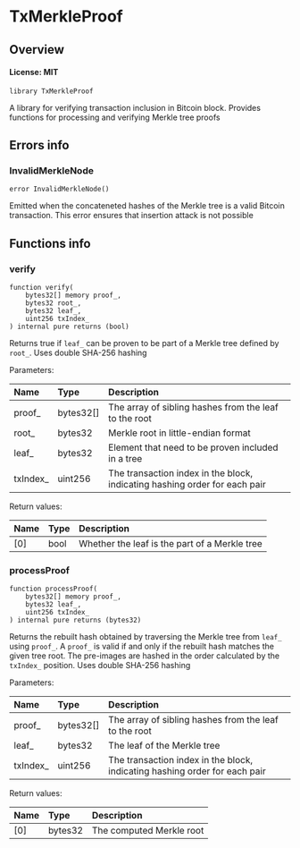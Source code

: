 # TxMerkleProof

## Overview

#### License: MIT

```solidity
library TxMerkleProof
```

A library for verifying transaction inclusion in Bitcoin block.
Provides functions for processing and verifying Merkle tree proofs
## Errors info

### InvalidMerkleNode

```solidity
error InvalidMerkleNode()
```

Emitted when the concateneted hashes of the Merkle tree is a valid Bitcoin transaction.
This error ensures that insertion attack is not possible
## Functions info

### verify

```solidity
function verify(
    bytes32[] memory proof_,
    bytes32 root_,
    bytes32 leaf_,
    uint256 txIndex_
) internal pure returns (bool)
```

Returns true if `leaf_` can be proven to be part of a Merkle tree
defined by `root_`. Uses double SHA-256 hashing


Parameters:

| Name     | Type      | Description                                                                 |
| :------- | :-------- | :-------------------------------------------------------------------------- |
| proof_   | bytes32[] | The array of sibling hashes from the leaf to the root                       |
| root_    | bytes32   | Merkle root in little-endian format                                         |
| leaf_    | bytes32   | Element that need to be proven included in a tree                           |
| txIndex_ | uint256   | The transaction index in the block, indicating hashing order for each pair  |


Return values:

| Name | Type | Description                                   |
| :--- | :--- | :-------------------------------------------- |
| [0]  | bool | Whether the leaf is the part of a Merkle tree |

### processProof

```solidity
function processProof(
    bytes32[] memory proof_,
    bytes32 leaf_,
    uint256 txIndex_
) internal pure returns (bytes32)
```

Returns the rebuilt hash obtained by traversing the Merkle tree
from `leaf_` using `proof_`. A `proof_` is valid if and only if the rebuilt
hash matches the given tree root. The pre-images are hashed in the order
calculated by the `txIndex_` position. Uses double SHA-256 hashing


Parameters:

| Name     | Type      | Description                                                                 |
| :------- | :-------- | :-------------------------------------------------------------------------- |
| proof_   | bytes32[] | The array of sibling hashes from the leaf to the root                       |
| leaf_    | bytes32   | The leaf of the Merkle tree                                                 |
| txIndex_ | uint256   | The transaction index in the block, indicating hashing order for each pair  |


Return values:

| Name | Type    | Description              |
| :--- | :------ | :----------------------- |
| [0]  | bytes32 | The computed Merkle root |
